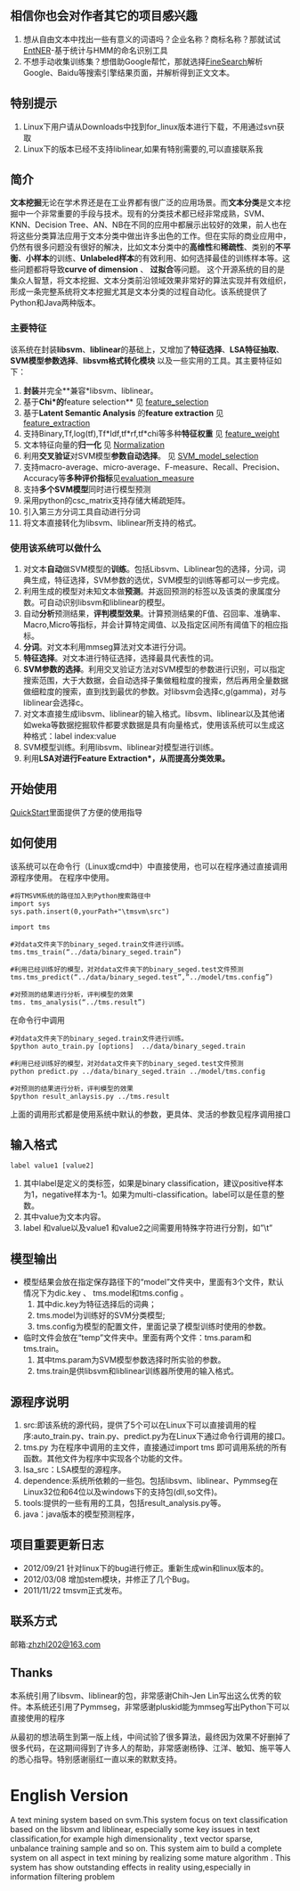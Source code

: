 ## 相信你也会对作者其它的项目感兴趣 ##
  1. 想从自由文本中找出一些有意义的词语吗？企业名称？商标名称？那就试试[EntNER](https://code.google.com/p/entner/)-基于统计与HMM的命名识别工具
  1. 不想手动收集训练集？想借助Google帮忙，那就选择[FineSearch](https://code.google.com/p/fine-searcher/)解析Google、Baidu等搜索引擎结果页面，并解析得到正文文本。

## 特别提示 ##
  1. Linux下用户请从Downloads中找到for\_linux版本进行下载，不用通过svn获取
  1. Linux下的版本已经不支持liblinear,如果有特别需要的,可以直接联系我


## 简介 ##

**文本挖掘**无论在学术界还是在工业界都有很广泛的应用场景。而**文本分类**是文本挖掘中一个非常重要的手段与技术。现有的分类技术都已经非常成熟，SVM、KNN、Decision Tree、AN、NB在不同的应用中都展示出较好的效果，前人也在将这些分类算法应用于文本分类中做出许多出色的工作。但在实际的商业应用中，仍然有很多问题没有很好的解决，比如文本分类中的**高维性**和**稀疏性**、类别的**不平衡**、**小样本**的训练、**Unlabeled样本**的有效利用、如何选择最佳的训练样本等。这些问题都将导致**curve of dimension** 、 **过拟合**等问题。
这个开源系统的目的是集众人智慧，将文本挖掘、文本分类前沿领域效果非常好的算法实现并有效组织，形成一条完整系统将文本挖掘尤其是文本分类的过程自动化。该系统提供了Python和Java两种版本。


### 主要特征 ###
该系统在封装**libsvm**、**liblinear**的基础上，又增加了**特征选择**、**LSA特征抽取**、**SVM模型参数选择**、**libsvm格式转化模块** 以及一些实用的工具。其主要特征如下：
  1. **封装**并完全**兼容\*libsvm、liblinear。
  1. 基于**Chi\*的**feature selection** 见  [feature\_selection](feature_selection.md)
  1. 基于**Latent Semantic Analysis** 的**feature extraction** 见  [feature\_extraction](feature_extraction.md)
  1. 支持Binary,Tf,log(tf),Tf\*Idf,tf\*rf,tf\*chi等多种**特征权重** 见 [feature\_weight](feature_weight.md)
  1. 文本特征向量的**归一化** 见 [Normalization](Normalization.md)
  1. 利用**交叉验证**对SVM模型**参数自动选择**。 见  [SVM\_model\_selection](SVM_model_selection.md)
  1. 支持macro-average、micro-average、F-measure、Recall、Precision、Accuracy等**多种评价指标**见[evaluation\_measure](evaluation_measure.md)
  1. 支持**多个SVM模型**同时进行模型预测
  1. 采用python的csc\_matrix支持存储大稀疏矩阵。
  1. 引入第三方分词工具自动进行分词
  1. 将文本直接转化为libsvm、liblinear所支持的格式。

### 使用该系统可以做什么 ###
  1. 对文本**自动**做SVM模型的**训练**。包括Libsvm、Liblinear包的选择，分词，词典生成，特征选择，SVM参数的选优，SVM模型的训练等都可以一步完成。
  1. 利用生成的模型对未知文本做**预测**。并返回预测的标签以及该类的隶属度分数。可自动识别libsvm和liblinear的模型。
  1. 自动**分析**预测结果，**评判模型效果**。计算预测结果的F值、召回率、准确率、Macro,Micro等指标，并会计算特定阈值、以及指定区间所有阈值下的相应指标。
  1. **分词**。对文本利用mmseg算法对文本进行分词。
  1. **特征选择**。对文本进行特征选择，选择最具代表性的词。
  1. **SVM参数的选择**。利用交叉验证方法对SVM模型的参数进行识别，可以指定搜索范围，大于大数据，会自动选择子集做粗粒度的搜索，然后再用全量数据做细粒度的搜索，直到找到最优的参数。对libsvm会选择c,g(gamma)，对与liblinear会选择c。
  1. 对文本直接生成libsvm、liblinear的输入格式。libsvm、liblinear以及其他诸如weka等数据挖掘软件都要求数据是具有向量格式，使用该系统可以生成这种格式：label index:value
  1. SVM模型训练。利用libsvm、liblinear对模型进行训练。
  1. 利用**LSA对进行Feature Extraction\*，从而提高分类效果。**



## 开始使用 ##
[QuickStart](QuickStart.md)里面提供了方便的使用指导

## 如何使用 ##
该系统可以在命令行（Linux或cmd中）中直接使用，也可以在程序通过直接调用源程序使用。
在程序中使用。

```
#将TMSVM系统的路径加入到Python搜索路径中
import sys
sys.path.insert(0,yourPath+"\tmsvm\src")
```

```
import tms

#对data文件夹下的binary_seged.train文件进行训练。
tms.tms_train(“../data/binary_seged.train”) 

#利用已经训练好的模型，对对data文件夹下的binary_seged.test文件预测
tms.tms_predict(“../data/binary_seged.test”,”../model/tms.config”)

#对预测的结果进行分析，评判模型的效果
tms. tms_analysis(“../tms.result”)
```

在命令行中调用
```
#对data文件夹下的binary_seged.train文件进行训练。
$python auto_train.py [options]  ../data/binary_seged.train

#利用已经训练好的模型，对对data文件夹下的binary_seged.test文件预测
python predict.py ../data/binary_seged.train ../model/tms.config

#对预测的结果进行分析，评判模型的效果
$python result_anlaysis.py ../tms.result
```
上面的调用形式都是使用系统中默认的参数，更具体、灵活的参数见程序调用接口

## 输入格式 ##
`label value1 [value2]`

  1. 其中label是定义的类标签，如果是binary classification，建议positive样本为1，negative样本为-1。如果为multi-classification。label可以是任意的整数。
  1. 其中value为文本内容。
  1. label 和value以及value1 和value2之间需要用特殊字符进行分割，如”\t”

## 模型输出 ##
  * 模型结果会放在指定保存路径下的“model”文件夹中，里面有3个文件，默认情况下为dic.key 、 tms.model和tms.config 。
    1. 其中dic.key为特征选择后的词典；
    1. tms.model为训练好的SVM分类模型;
    1. tms.config为模型的配置文件，里面记录了模型训练时使用的参数。
  * 临时文件会放在“temp”文件夹中。里面有两个文件：tms.param和tms.train。
    1. 其中tms.param为SVM模型参数选择时所实验的参数。
    1. tms.train是供libsvm和liblinear训练器所使用的输入格式。

## 源程序说明 ##

  1. src:即该系统的源代码，提供了5个可以在Linux下可以直接调用的程序:auto\_train.py、train.py、predict.py为在Linux下通过命令行调用的接口。
  1. tms.py 为在程序中调用的主文件，直接通过import tms 即可调用系统的所有函数。其他文件为程序中实现各个功能的文件。
  1. lsa\_src：LSA模型的源程序。
  1. dependence:系统所依赖的一些包。包括libsvm、liblinear、Pymmseg在Linux32位和64位以及windows下的支持包(dll,so文件)。
  1. tools:提供的一些有用的工具，包括result\_analysis.py等。
  1. java：java版本的模型预测程序，


## 项目重要更新日志 ##
  * 2012/09/21 针对linux下的bug进行修正。重新生成win和linux版本的。
  * 2012/03/08 增加stem模块，并修正了几个Bug。
  * 2011/11/22 tmsvm正式发布。

## 联系方式 ##
邮箱:zhzhl202@163.com

## Thanks ##
本系统引用了libsvm、liblinear的包，非常感谢Chih-Jen Lin写出这么优秀的软件。本系统还引用了Pymmseg，非常感谢pluskid能为mmseg写出Python下可以直接使用的程序

从最初的想法萌生到第一版上线，中间试验了很多算法，最终因为效果不好删掉了很多代码，在这期间得到了许多人的帮助，非常感谢杨铮、江洋、敏知、施平等人的悉心指导。特别感谢丽红一直以来的默默支持。

# English Version #
A text mining system based on svm.This system focus on text classification based on the libsvm and liblinear, especially some key issues in text classification,for example high dimensionality , text vector sparse, unbalance training sample and so on.
This system aim to build a complete system on all aspect in text mining by realizing some mature algorithm .
This system has show outstanding effects in reality using,especially in information filtering problem